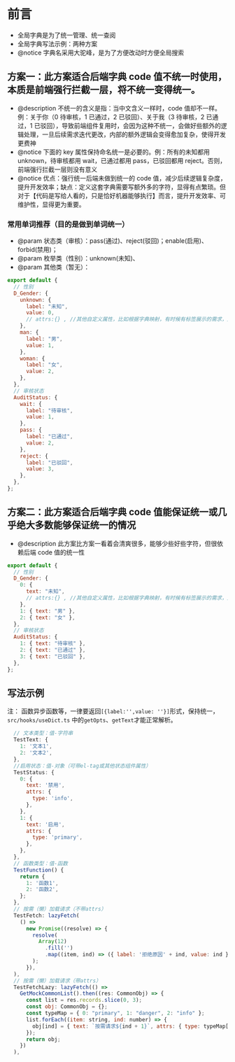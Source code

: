 # 前言

- 全局字典是为了统一管理、统一查阅
- 全局字典写法示例：两种方案
- @notice 字典名采用大驼峰，是为了方便改动时方便全局搜索

## 方案一：此方案适合后端字典 code 值不统一时使用，本质是前端强行拦截一层，将不统一变得统一。

- @description 不统一的含义是指：当中文含义一样时，code 值却不一样。例：关于你（0 待审核，1 已通过，2 已驳回）、关于我（3 待审核，2 已通过，1 已驳回），导致前端组件复用时，会因为这种不统一，会做好些额外的逻辑处理，一旦后续需求迭代更改，内部的额外逻辑会变得愈加复杂，使得开发更费神
- @notice 下面的 key 属性保持命名统一是必要的。例：所有的未知都用 unknown，待审核都用 wait，已通过都用 pass，已驳回都用 reject。否则，前端强行拦截一层则没有意义
- @notice 优点：强行统一后端未做到统一的 code 值，减少后续逻辑复杂度，提升开发效率；缺点：定义这套字典需要写额外多的字符，显得有点繁琐。但对于【代码是写给人看的，只是恰好机器能够执行】而言，提升开发效率、可维护性，显得更为重要。

### 常用单词推荐（目的是做到单词统一）

- @param 状态类（审核）：pass(通过)、reject(驳回)；enable(启用)、forbid(禁用)；
- @param 枚举类（性别）：unknown(未知)、
- @param 其他类（暂无）：

```js
export default {
  // 性别
  D_Gender: {
    unknown: {
      label: "未知",
      value: 0,
      // attrs:{} , //其他自定义属性，比如根据字典映射，有时候有标签展示的需求，对应的标签颜色风格，可在此处定义
    },
    man: {
      label: "男",
      value: 1,
    },
    woman: {
      label: "女",
      value: 2,
    },
  },
  // 审核状态
  AuditStatus: {
    wait: {
      label: "待审核",
      value: 1,
    },
    pass: {
      label: "已通过",
      value: 2,
    },
    reject: {
      label: "已驳回",
      value: 3,
    },
  },
};
```

## 方案二：此方案适合后端字典 code 值能保证统一或几乎绝大多数能够保证统一的情况

- @description 此方案比方案一看着会清爽很多，能够少些好些字符，但很依赖后端 code 值的统一性

```js
export default {
  // 性别
  D_Gender: {
    0: {
      text: "未知",
      // attrs:{} , //其他自定义属性，比如根据字典映射，有时候有标签展示的需求，对应的标签颜色风格，可在此处定义
    },
    1: { text: "男" },
    2: { text: "女" },
  },
  // 审核状态
  AuditStatus: {
    1: { text: "待审核" },
    2: { text: "已通过" },
    3: { text: "已驳回" },
  },
};
```

## 写法示例

注： 函数异步函数等，一律要返回`[{label:'',value: ''}]`形式，保持统一，`src/hooks/useDict.ts` 中的`getOpts`、`getText`才能正常解析。

```js
  // 文本类型：值-字符串
  TestText: {
    1: '文本1',
    2: '文本2',
  },
  //启用状态：值-对象（可带el-tag或其他状态组件属性）
  TestStatus: {
    0: {
      text: '禁用',
      attrs: {
        type: 'info',
      },
    },
    1: {
      text: '启用',
      attrs: {
        type: 'primary',
      },
    },
  },
  // 函数类型：值-函数
  TestFunction() {
    return {
      1: '函数1',
      2: '函数2',
    };
  },
  // 按需（懒）加载请求（不带attrs）
  TestFetch: lazyFetch(
    () =>
      new Promise((resolve) => {
        resolve(
          Array(12)
            .fill('')
            .map((item, ind) => ({ label: '拒绝原因' + ind, value: ind })),
        );
      }),
  ),
  // 按需（懒）加载请求（带attrs）
  TestFetchLazy: lazyFetch(() =>
    GetMockCommonList().then((res: CommonObj) => {
      const list = res.records.slice(0, 3);
      const obj: CommonObj = {};
      const typeMap = { 0: "primary", 1: "danger", 2: "info" };
      list.forEach((item: string, ind: number) => {
        obj[ind] = { text: `按需请求${ind + 1}`, attrs: { type: typeMap[ind] } };
      });
      return obj;
    })
  ),
```
